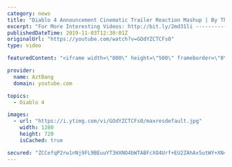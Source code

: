 ```yaml
---
category: news
title: "Diablo 4 Announcement Cinematic Trailer Reaction Mashup | By Three They Come  | BlizzCon 2019"
excerpt: "For More Interesting Videos: http://bit.ly/2md31li ---------------------------------------------------------------------------------------------------------------- Original ..."
publishedDateTime: 2019-11-03T12:30:01Z
originalUrl: "https://youtube.com/watch?v=GOdYZCTCFs0"
type: video

featuredContent: "<iframe width=\"800\" height=\"500\" frameborder=\"0\" src=\"https://www.youtube.com/embed/GOdYZCTCFs0\" allow=\"accelerometer; autoplay; encrypted-media; gyroscope; picture-in-picture\" allowfullscreen></iframe>"

provider:
  name: AztBang
  domain: youtube.com

topics:
  - Diablo 4

images:
  - url: "https://i.ytimg.com/vi/GOdYZCTCFs0/maxresdefault.jpg"
    width: 1280
    height: 720
    isCached: true

secured: "ZCCefqP2rw1nNj9FL9BEuuYT3HXNO4bWTABFcXO4Urf+EU2ZAhAx5utWY+XN4JbmuyS+D0caJUGaYRhGfbJhJ3tVqZEtjnE3VGFzQickoaj+ZY+ALONw8HgDMZF9LtNcupak19VNCTyBkVYRo4NMI1yah/PMU2GSGhIAl3hQ8sobXJrBMntQGRTFfcRdzUyYlVetDPQhQCg2pozxSmbPiD3jO+7OCeKZ9Nf4ED9SpwnwX1OINOAXkLEvOo2E77Wfzgc1h5CZUlqk+75L0en3T+KS7t0p0jh54tezWNonv8tS9KEoDXc7WCTGcI7DZSm5gBsuCjcwByOxO/YWPPy0FWgGBY6I7D+26xTMv9PpjCWM7tNg/o0UYO/FHWRan7XTK+saofu/JohPaPefCNV7Fg28aJlKBkuu/8vIj0dfGz4Gm14JMIyhmNqKdtDP3k7g;DiN/3rLvSWDU3ZLPyUXCIg=="
---
```


